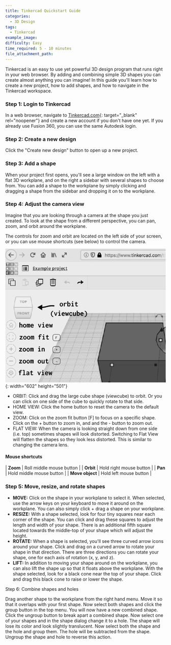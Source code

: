 ```yaml
---
title: Tinkercad Quickstart Guide
categories:
  - 3D Design
tags:
  - Tinkercad
example_image:
difficulty: Easy
time_required: 5 - 10 minutes
file_attachment_path:
---
```


Tinkercad is an easy to use yet powerful 3D design program that runs right in your web browser. By adding and combining simple 3D shapes you can create almost anything you can imagine\! In this guide you'll learn how to create a new project, how to add shapes, and how to navigate in the Tinkercad workspace.

### Step 1: Login to Tinkercad

In a web browser, navigate to [Tinkercad.com](http://www.tinkercad.com){: target="_blank" rel="noopener"} and create a new account if you don't have one yet. If you already use Fusion 360, you can use the same Autodesk login.

### Step 2: Create a new design

Click the "Create new design" button to open up a new project.

### Step 3: Add a shape

When your project first opens, you'll see a large window on the left with a flat 3D workplane, and on the right a sidebar with several shapes to choose from. You can add a shape to the workplane by simply clicking and dragging a shape from the sidebar and dropping it on to the workplane.

### Step 4: Adjust the camera view

Imagine that you are looking through a camera at the shape you just created. To look at the shape from a different perspective, you can pan, zoom, and orbit around the workplane.

The controls for zoom and orbit are located on the left side of your screen, or you can use mouse shortcuts (see below) to control the camera.

![](/uploads/tinkercad-quickstart-guide/camera-controls.png){: width="602" height="501"}

* ORBIT: Click and drag the large cube shape (viewcube) to orbit. Or you can click on one side of the cube to quickly rotate to that side.
* HOME VIEW: Click the home button to reset the camera to the default view.
* ZOOM: Click on the zoom fit button \[F\] to focus on a specific shape. Click on the + button to zoom in, and and the - button to zoom out.
* FLAT VIEW: When the camera is looking straight down from one side (i.e. top) sometimes shapes will look distorted. Switching to Flat View will flatten the shapes so they look less distorted. This is similar to changing the camera lens.

#### Mouse shortcuts

| **Zoom** | Roll middle mouse button |
| **Orbit** | Hold right mouse button |
| **Pan** | Hold middle mouse button |
| **Move object** | Hold left mouse button |

### Step 5: Move, resize, and rotate shapes

* **MOVE:** Click on the shape in your workplane to select it. When selected, use the arrow keys on your keyboard to move it around on the workplane. You can also simply click + drag a shape on your workplane.
* **RESIZE:** With a shape selected, look for four tiny squares near each corner of the shape. You can click and drag these squares to adjust the length and width of your shape. There is an additional fifth square located towards the middle-top of your shape which will adjust the height.
* **ROTATE:** When a shape is selected, you'll see three curved arrow icons around your shape. Click and drag on a curved arrow to rotate your shape in that direction. There are three directions you can rotate your shape, one for each axis of rotation (x, y, and z).
* **LIFT:** In addition to moving your shape around on the workplane, you can also lift the shape up so that it floats above the workplane. With the shape selected, look for a black cone near the top of your shape. Click and drag this black cone to raise or lower the shape.

Step 6: Combine shapes and holes

Drag another shape to the workplane from the right hand menu. Move it so that it overlaps with your first shape. Now select both shapes and click the group button in the top menu. You will now have a new combined shape. Click the ungroup button to break apart a combined shape. Now select one of your shapes and in the shape dialog change it to a hole. The shape will lose its color and look slightly translucent. Now select both the shape and the hole and group them. The hole will be subtracted from the shape. Ungroup the shape and hole to reverse this action.

&nbsp;

&nbsp;